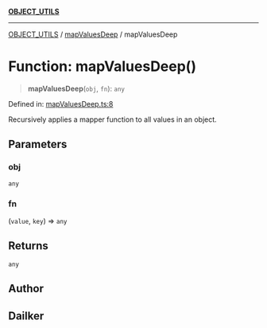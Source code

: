 [**OBJECT_UTILS**](../../README.md)

***

[OBJECT_UTILS](../../README.md) / [mapValuesDeep](../README.md) / mapValuesDeep

# Function: mapValuesDeep()

> **mapValuesDeep**(`obj`, `fn`): `any`

Defined in: [mapValuesDeep.ts:8](https://github.com/dailker/everyutil/blob/9ec04d41a381dab61073bf86e9abc70eaf55066d/src/object/mapValuesDeep.ts#L8)

Recursively applies a mapper function to all values in an object.

## Parameters

### obj

`any`

### fn

(`value`, `key`) => `any`

## Returns

`any`

## Author

## Dailker
